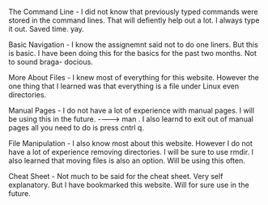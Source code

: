 The Command Line - I did not know that previously typed commands were stored in the command lines. That will defiently help out a lot. I always type it out. Saved time. yay. 

Basic Navigation - I know the assignemnt said not to do one liners. But this is basic. I have been doing this for the basics for the past two months. Not to sound braga-
docious. 

More About Files - I knew most of everything for this website. However the one thing that I learned was that everything is a file under Linux even directories.

Manual Pages - I do not have a lot of experience with manual pages. I will be using this in the future. ----> man <command to look up>. I also learnd to exit out of manual pages all you need to do is press cntrl q.

File Manipulation - I also know most about this website. However I do not have a lot of experience removing directories. I will be sure to use rmdir. I also learned that 
moving files is also an option. Will be using this often. 

Cheat Sheet - Not much to be said for the cheat sheet. Very self explanatory. But I have bookmarked this website. Will for sure use in the future.
